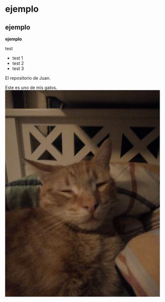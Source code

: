 # ejemplo
## ejemplo
**ejemplo**

test

* test 1
* test 2
* test 3

El repositorio de Juan.

Este es uno de mis gatos.
![foto](linus.jpg)
